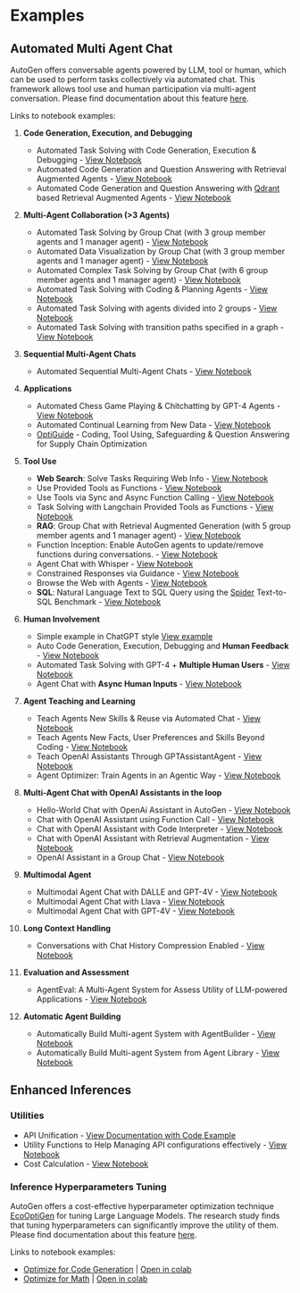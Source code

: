 # Examples

## Automated Multi Agent Chat

AutoGen offers conversable agents powered by LLM, tool or human, which can be used to perform tasks collectively via automated chat. This framework allows tool use and human participation via multi-agent conversation.
Please find documentation about this feature [here](/docs/Use-Cases/agent_chat).

Links to notebook examples:


1. **Code Generation, Execution, and Debugging**

   - Automated Task Solving with Code Generation, Execution & Debugging - [View Notebook](https://github.com/microsoft/autogen/blob/main/notebook/agentchat_auto_feedback_from_code_execution.ipynb)
   - Automated Code Generation and Question Answering with Retrieval Augmented Agents - [View Notebook](https://github.com/microsoft/autogen/blob/main/notebook/agentchat_RetrieveChat.ipynb)
   - Automated Code Generation and Question Answering with [Qdrant](https://qdrant.tech/) based Retrieval Augmented Agents - [View Notebook](https://github.com/microsoft/autogen/blob/main/notebook/agentchat_qdrant_RetrieveChat.ipynb)

1. **Multi-Agent Collaboration (>3 Agents)**

   - Automated Task Solving by Group Chat (with 3 group member agents and 1 manager agent) - [View Notebook](https://github.com/microsoft/autogen/blob/main/notebook/agentchat_groupchat.ipynb)
   - Automated Data Visualization by Group Chat (with 3 group member agents and 1 manager agent) - [View Notebook](https://github.com/microsoft/autogen/blob/main/notebook/agentchat_groupchat_vis.ipynb)
   - Automated Complex Task Solving by Group Chat (with 6 group member agents and 1 manager agent) - [View Notebook](https://github.com/microsoft/autogen/blob/main/notebook/agentchat_groupchat_research.ipynb)
   - Automated Task Solving with Coding & Planning Agents - [View Notebook](https://github.com/microsoft/autogen/blob/main/notebook/agentchat_planning.ipynb)
   - Automated Task Solving with agents divided into 2 groups - [View Notebook](https://github.com/microsoft/autogen/blob/main/notebook/agentchat_hierarchy_flow_using_select_speaker.ipynb)
   - Automated Task Solving with transition paths specified in a graph - [View Notebook](https://github.com/microsoft/autogen/blob/main/notebook/agentchat_graph_modelling_language_using_select_speaker.ipynb)

1. **Sequential Multi-Agent Chats**
   - Automated Sequential Multi-Agent Chats - [View Notebook](https://github.com/microsoft/autogen/blob/main/notebook/agentchat_multi_task_chats.ipynb)

1. **Applications**

   - Automated Chess Game Playing & Chitchatting by GPT-4 Agents - [View Notebook](https://github.com/microsoft/autogen/blob/main/notebook/agentchat_chess.ipynb)
   - Automated Continual Learning from New Data - [View Notebook](https://github.com/microsoft/autogen/blob/main/notebook/agentchat_stream.ipynb)
   - [OptiGuide](https://github.com/microsoft/optiguide) - Coding, Tool Using, Safeguarding & Question Answering for Supply Chain Optimization

1. **Tool Use**

   - **Web Search**: Solve Tasks Requiring Web Info - [View Notebook](https://github.com/microsoft/autogen/blob/main/notebook/agentchat_web_info.ipynb)
   - Use Provided Tools as Functions - [View Notebook](https://github.com/microsoft/autogen/blob/main/notebook/agentchat_function_call.ipynb)
   - Use Tools via Sync and Async Function Calling - [View Notebook](https://github.com/microsoft/autogen/blob/main/notebook/agentchat_function_call_async.ipynb)
   - Task Solving with Langchain Provided Tools as Functions - [View Notebook](https://github.com/microsoft/autogen/blob/main/notebook/agentchat_langchain.ipynb)
   - **RAG**: Group Chat with Retrieval Augmented Generation (with 5 group member agents and 1 manager agent) - [View Notebook](https://github.com/microsoft/autogen/blob/main/notebook/agentchat_groupchat_RAG.ipynb)
   - Function Inception: Enable AutoGen agents to update/remove functions during conversations. - [View Notebook](https://github.com/microsoft/autogen/blob/main/notebook/agentchat_inception_function.ipynb)
   - Agent Chat with Whisper - [View Notebook](https://github.com/microsoft/autogen/blob/main/notebook/agentchat_video_transcript_translate_with_whisper.ipynb)
   - Constrained Responses via Guidance - [View Notebook](https://github.com/microsoft/autogen/blob/main/notebook/agentchat_guidance.ipynb)
   - Browse the Web with Agents - [View Notebook](https://github.com/microsoft/autogen/blob/main/notebook/agentchat_surfer.ipynb)
   - **SQL**: Natural Language Text to SQL Query using the [Spider](https://yale-lily.github.io/spider) Text-to-SQL Benchmark - [View Notebook](https://github.com/microsoft/autogen/blob/main/notebook/agentchat_sql_spider.ipynb)

1. **Human Involvement**

   - Simple example in ChatGPT style [View example](https://github.com/microsoft/autogen/blob/main/samples/simple_chat.py)
   - Auto Code Generation, Execution, Debugging and **Human Feedback** - [View Notebook](https://github.com/microsoft/autogen/blob/main/notebook/agentchat_human_feedback.ipynb)
   - Automated Task Solving with GPT-4 + **Multiple Human Users** - [View Notebook](https://github.com/microsoft/autogen/blob/main/notebook/agentchat_two_users.ipynb)
   - Agent Chat with **Async Human Inputs** - [View Notebook](https://github.com/microsoft/autogen/blob/main/notebook/Async_human_input.ipynb)

1. **Agent Teaching and Learning**

   - Teach Agents New Skills & Reuse via Automated Chat - [View Notebook](https://github.com/microsoft/autogen/blob/main/notebook/agentchat_teaching.ipynb)
   - Teach Agents New Facts, User Preferences and Skills Beyond Coding - [View Notebook](https://github.com/microsoft/autogen/blob/main/notebook/agentchat_teachability.ipynb)
   - Teach OpenAI Assistants Through GPTAssistantAgent - [View Notebook](https://github.com/microsoft/autogen/blob/main/notebook/agentchat_teachable_oai_assistants.ipynb)
   - Agent Optimizer: Train Agents in an Agentic Way - [View Notebook](https://github.com/microsoft/autogen/blob/main/notebook/agentchat_agentoptimizer.ipynb)

1. **Multi-Agent Chat with OpenAI Assistants in the loop**

   - Hello-World Chat with OpenAi Assistant in AutoGen - [View Notebook](https://github.com/microsoft/autogen/blob/main/notebook/agentchat_oai_assistant_twoagents_basic.ipynb)
   - Chat with OpenAI Assistant using Function Call - [View Notebook](https://github.com/microsoft/autogen/blob/main/notebook/agentchat_oai_assistant_function_call.ipynb)
   - Chat with OpenAI Assistant with Code Interpreter - [View Notebook](https://github.com/microsoft/autogen/blob/main/notebook/agentchat_oai_code_interpreter.ipynb)
   - Chat with OpenAI Assistant with Retrieval Augmentation - [View Notebook](https://github.com/microsoft/autogen/blob/main/notebook/agentchat_oai_assistant_retrieval.ipynb)
   - OpenAI Assistant in a Group Chat - [View Notebook](https://github.com/microsoft/autogen/blob/main/notebook/agentchat_oai_assistant_groupchat.ipynb)

1. **Multimodal Agent**

   - Multimodal Agent Chat with DALLE and GPT-4V   - [View Notebook](https://github.com/microsoft/autogen/blob/main/notebook/agentchat_dalle_and_gpt4v.ipynb)
   - Multimodal Agent Chat with Llava  - [View Notebook](https://github.com/microsoft/autogen/blob/main/notebook/agentchat_lmm_llava.ipynb)
   - Multimodal Agent Chat with GPT-4V - [View Notebook](https://github.com/microsoft/autogen/blob/main/notebook/agentchat_lmm_gpt-4v.ipynb)

1. **Long Context Handling**

   - Conversations with Chat History Compression Enabled - [View Notebook](https://github.com/microsoft/autogen/blob/main/notebook/agentchat_compression.ipynb)

1. **Evaluation and Assessment**

   - AgentEval: A Multi-Agent System for Assess Utility of LLM-powered Applications - [View Notebook](https://github.com/microsoft/autogen/blob/main/notebook/agenteval_cq_math.ipynb)

1. **Automatic Agent Building**

   - Automatically Build Multi-agent System with AgentBuilder - [View Notebook](https://github.com/microsoft/autogen/blob/main/notebook/autobuild_basic.ipynb)
   - Automatically Build Multi-agent System from Agent Library - [View Notebook](https://github.com/microsoft/autogen/blob/main/notebook/autobuild_agent_library.ipynb)

## Enhanced Inferences
### Utilities
- API Unification  - [View Documentation with Code Example](https://microsoft.github.io/autogen/docs/Use-Cases/enhanced_inference/#api-unification)
- Utility Functions to Help Managing API configurations effectively - [View Notebook](https://github.com/microsoft/autogen/blob/main/notebook/oai_openai_utils.ipynb)
- Cost Calculation - [View Notebook](https://github.com/microsoft/autogen/blob/main/notebook/oai_client_cost.ipynb)

### Inference Hyperparameters Tuning

AutoGen offers a cost-effective hyperparameter optimization technique [EcoOptiGen](https://arxiv.org/abs/2303.04673) for tuning Large Language Models. The research study finds that tuning hyperparameters can significantly improve the utility of them.
Please find documentation about this feature [here](/docs/Use-Cases/enhanced_inference).

Links to notebook examples:
* [Optimize for Code Generation](https://github.com/microsoft/autogen/blob/main/notebook/oai_completion.ipynb) | [Open in colab](https://colab.research.google.com/github/microsoft/autogen/blob/main/notebook/oai_completion.ipynb)
* [Optimize for Math](https://github.com/microsoft/autogen/blob/main/notebook/oai_chatgpt_gpt4.ipynb) | [Open in colab](https://colab.research.google.com/github/microsoft/autogen/blob/main/notebook/oai_chatgpt_gpt4.ipynb)
